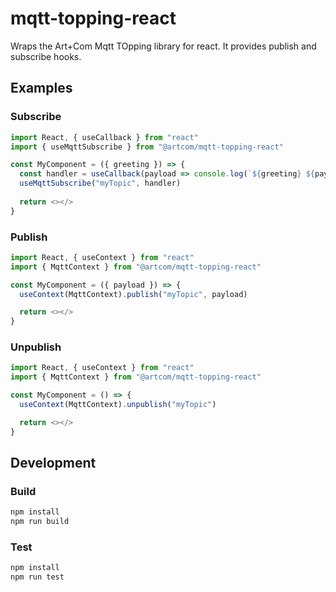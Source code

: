 # mqtt-topping-react

Wraps the Art+Com Mqtt TOpping library for react. It provides publish and subscribe hooks.

## Examples

### Subscribe

```javascript
import React, { useCallback } from "react"
import { useMqttSubscribe } from "@artcom/mqtt-topping-react"

const MyComponent = ({ greeting }) => {
  const handler = useCallback(payload => console.log(`${greeting} ${payload}`), [greeting])
  useMqttSubscribe("myTopic", handler)
  
  return <></>
}
```

### Publish

```javascript
import React, { useContext } from "react"
import { MqttContext } from "@artcom/mqtt-topping-react"

const MyComponent = ({ payload }) => {
  useContext(MqttContext).publish("myTopic", payload)

  return <></>
}
```

### Unpublish

```javascript
import React, { useContext } from "react"
import { MqttContext } from "@artcom/mqtt-topping-react"

const MyComponent = () => {
  useContext(MqttContext).unpublish("myTopic")

  return <></>
}
```

## Development

### Build

```bash
npm install
npm run build
```

### Test

```bash
npm install
npm run test
```

